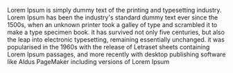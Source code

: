 Lorem Ipsum is simply dummy text of the printing and typesetting industry. Lorem Ipsum has been
the industry's standard dummy text ever since the 1500s, when an unknown printer took a galley
of type and scrambled it to make a type specimen book. it has survived not only five
centuries, but also the leap into electronic typesetting, remaining essentially unchanged. it
was popularised in the 1960s with the release of Letraset sheets containing Lorem Ipsum passages,
and more recently with desktop publishing software like Aldus PageMaker including versions of
Lorem Ipsum
